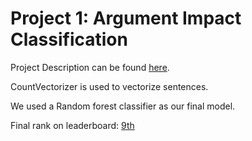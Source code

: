 # Project 1: Argument Impact Classification

Project Description can be found [here](Project_1_Argument_Impact_Classification.pdf).

CountVectorizer is used to vectorize sentences.

We used a Random forest classifier as our final model.

Final rank on leaderboard: [9th](https://www.kaggle.com/c/ml4nlp-argimpact/leaderboard)
